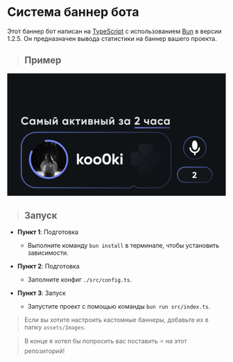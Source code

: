 # Система баннер бота

Этот баннер бот написан на [TypeScript](https://www.typescriptlang.org/) с использованием [Bun](https://bun.sh) в версии 1.2.5. Он предназначен вывода статистики на баннер вашего проекта.

> ## Пример

![visual](./assets/Readme/Example.png)

> ## Запуск

- **Пункт 1**: Подготовка
  - Выполните команду `bun install` в терминале, чтобы установить зависимости.

- **Пункт 2**: Подготовка
  - Заполните конфиг `./src/config.ts`.
  
- **Пункт 3**: Запуск
  - Запустите проект с помощью команды `bun run src/index.ts`.

> Если вы хотите настроить кастомные баннеры, добавьте их в папку `assets/Images`.

> В конце я хотел бы попросить вас поставить ⭐ на этот репозиторий!